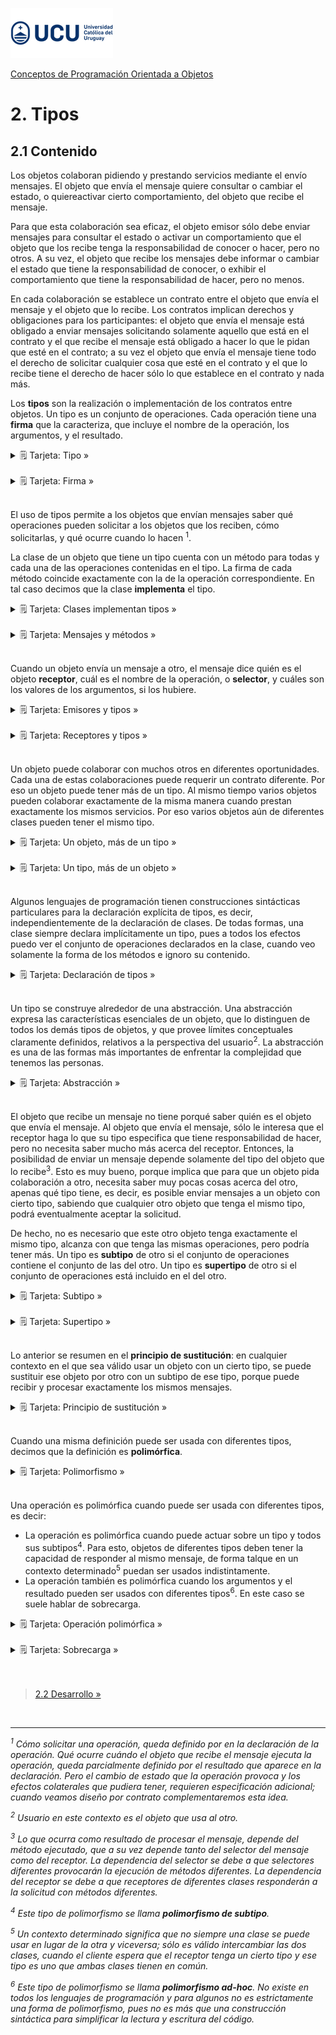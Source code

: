![UCU](../../Assets/logo-ucu.png)

[Conceptos de Programación Orientada a Objetos](../../)


# 2. Tipos

## 2.1 Contenido
Los objetos colaboran pidiendo y prestando servicios mediante el envío mensajes. El objeto que envía el mensaje quiere consultar o cambiar el estado, o quiereactivar cierto comportamiento, del objeto que recibe
el mensaje.

Para que esta colaboración sea eficaz, el objeto emisor sólo debe enviar mensajes para consultar el estado o
activar un comportamiento que el objeto que los recibe tenga la responsabilidad de conocer o hacer, pero no
otros. A su vez, el objeto que recibe los mensajes debe informar o cambiar el estado que tiene la responsabilidad de conocer, o exhibir el comportamiento que tiene la responsabilidad de hacer, pero no menos.

En cada colaboración se establece un contrato entre el objeto que envía el mensaje y el objeto que lo recibe. Los contratos implican derechos y obligaciones para los participantes: el objeto que envía el mensaje está obligado a enviar mensajes solicitando solamente aquello que está en el contrato y el que recibe el mensaje está obligado a hacer lo que le pidan que esté en el contrato; a su vez el objeto que envía el mensaje tiene todo el derecho de solicitar cualquier cosa que esté en el contrato y el que lo recibe tiene el derecho de hacer
sólo lo que establece en el contrato y nada más.

Los **tipos** son la realización o implementación de los contratos entre objetos. Un tipo es un conjunto de
operaciones. Cada operación tiene una **firma** que la caracteriza, que incluye el nombre de la operación, los argumentos, y el resultado.

<details>
<summary>🗒 Tarjeta: Tipo »</summary>

| Tipo |
| ---- |
| Un **tipo** es un conjunto de **operaciones** que determina los mensajes que pueden ser enviados a los objetos de ese tipo. |

</details>
<br/>

<details>
<summary>🗒 Tarjeta: Firma »</summary>

| Firma |
| ---- |
| La **firma** de una operación en un tipo o de un método en una clase está compuesta por el **nombre**, los **parámetros** y **tipo de los parámetros**, y el **tipo del resultado** de la operación o método. |
| No hay firmas duplicadas. |

</details>
<br/>

El uso de tipos permite a los objetos que envían mensajes saber qué operaciones pueden solicitar a los objetos
que los reciben, cómo solicitarlas, y qué ocurre cuando lo hacen <sup>1</sup>.

La clase de un objeto que tiene un tipo cuenta con un método para todas y cada una de las operaciones contenidas en el tipo. La firma de cada método coincide exactamente con la de la operación correspondiente. En tal caso decimos que la clase **implementa** el tipo.

<details>
<summary>🗒 Tarjeta: Clases implementan tipos »</summary>

| Clases implementan tipos |
| ---- |
| La **clase** de un objeto **implementa** un **tipo** si tiene un método para cada una de las operaciones incluidas en el tipo. |
| La firma de cada método coincide exactamente con la de la operación correspondiente. |

</details>
<br/>

<details>
<summary>🗒 Tarjeta: Mensajes y métodos »</summary>

| Mensajes y métodos |
| ---- |
| El método que se ejecuta como consecuencia de la recepción de un mensaje tiene el mismo nombre que el selector del mensaje, los mismos parámetros que el mensaje, y los parámetros son del mismo tipo que los del mensaje. |

</details>
<br/>


Cuando un objeto envía un mensaje a otro, el mensaje dice quién es el objeto **receptor**, cuál es el nombre de la operación, o **selector**, y cuáles son los valores de los argumentos, si los hubiere.

<details>
<summary>🗒 Tarjeta: Emisores y tipos »</summary>

| Emisores y tipos |
| ---- |
| El emisor de un mensaje está obligado a usar las operaciones incluidas en el tipo del receptor y tiene el derecho de usar cualquier de las operaciones incluidas en el tipo. |

</details>
<br/>

<details>
<summary>🗒 Tarjeta: Receptores y tipos »</summary>

| Receptores y tipos |
| ---- |
| El receptor de un mensaje está obligado a que su clase tenga un método para cada operación incluida en su tipo y tiene el derecho de que su clase tenga métodos sólo para esas operaciones y ninguna más. |

</details>
<br/>

Un objeto puede colaborar con muchos otros en diferentes oportunidades. Cada una de estas colaboraciones puede requerir un contrato diferente. Por eso un objeto puede tener más de un tipo. Al mismo tiempo varios objetos pueden colaborar exactamente de la misma manera cuando prestan exactamente los mismos servicios. Por eso varios objetos aún de diferentes clases pueden tener el mismo tipo.

<details>
<summary>🗒 Tarjeta: Un objeto, más de un tipo »</summary>

| Un objeto, más de un tipo |
| ---- |
| Un objeto puede tener más de un tipo si la clase de ese objeto implementa más de un tipo. |

</details>
<br/>

<details>
<summary>🗒 Tarjeta: Un tipo, más de un objeto »</summary>

| Un tipo, más de un objeto |
| ---- |
| Objetos de clases diferentes pueden tener el mismo tipo si las clases de esos objetos implementan el mismo tipo. |

</details>
<br/>

Algunos lenguajes de programación tienen construcciones sintácticas particulares para la declaración explícita de tipos, es decir, independientemente de la declaración de clases. De todas formas, una clase siempre declara implícitamente un tipo, pues a todos los efectos puedo ver el conjunto de operaciones declarados en la clase, cuando veo solamente la forma de los métodos e ignoro su contenido.

<details>
<summary>🗒 Tarjeta: Declaración de tipos »</summary>

| Declaración de tipos |
| ---- |
| Los tipos pueden ser declarados explícitamente usando **interfaces** e implícitamente usando **clases**. |

</details>
<br/>

Un tipo se construye alrededor de una abstracción. Una abstracción expresa las características esenciales de un objeto, que lo distinguen de todos los demás tipos de objetos, y que provee límites conceptuales claramente definidos, relativos a la perspectiva del usuario<sup>2</sup>. La abstracción es una de las formas más importantes de enfrentar la complejidad que tenemos las personas.

<details>
<summary>🗒 Tarjeta: Abstracción »</summary>

| Abstracción |
| ---- |
| Una **abstracción** expresa las características **esenciales** de un objeto, que lo distinguen de todos los demás tipos de objetos, y que provee límites conceptuales claramente definidos, relativos a la perspectiva del usuario. |

</details>
<br/>


El objeto que recibe un mensaje no tiene porqué saber quién es el objeto que envía el mensaje. Al objeto que envía el mensaje, sólo le interesa que el receptor haga lo que su tipo especifica que tiene responsabilidad de hacer, pero no necesita saber mucho más acerca del receptor. Entonces, la posibilidad de enviar un mensaje depende solamente del tipo del objeto que lo recibe<sup>3</sup>. Esto es muy bueno, porque implica que para que un objeto pida colaboración a otro, necesita saber muy pocas cosas acerca del otro, apenas qué tipo tiene, es decir, es posible enviar mensajes a un objeto con cierto tipo, sabiendo que cualquier otro objeto que tenga el mismo tipo, podrá eventualmente aceptar la solicitud.

De hecho, no es necesario que este otro objeto tenga exactamente el mismo tipo, alcanza con que tenga las mismas operaciones, pero podría tener más. Un tipo es **subtipo** de otro si el conjunto de operaciones contiene el conjunto de las del otro. Un tipo es **supertipo** de otro si el conjunto de operaciones está incluido en el del otro.

<details>
<summary>🗒 Tarjeta: Subtipo »</summary>

| Subtipo |
| ---- |
| Un tipo A es **subtipo** de otro B si el conjunto de operaciones del tipo A **contiene** el conjunto de las del tipo B. |
| El **subtipo** A suele ser **menos abstracto** o **más concreto** que el tipo B. |

</details>
<br/>

<details>
<summary>🗒 Tarjeta: Supertipo »</summary>

| Supertipo |
| ---- |
| Un tipo A es **supertipo** de otro B si el conjunto de operaciones del tipo A **está contenido** en el conjunto de las del tipo B. |
| El **supertipo** A suele ser **más abstracto** o **menos concreto** que el tipo B. |

</details>
<br/>

Lo anterior se resumen en el **principio de sustitución**: en cualquier contexto en el que sea válido usar un objeto con un cierto tipo, se puede sustituir ese objeto por otro con un subtipo de ese tipo, porque puede recibir y procesar exactamente los mismos mensajes.

<details>
<summary>🗒 Tarjeta: Principio de sustitución »</summary>

| Principio de sustitución |
| ---- |
| En cualquier lugar de un programa donde se espera un objeto de un tipo puede aparecer un objeto de un subtipo y el comportamiento del programa no debería cambiar. |

</details>
<br/>

Cuando una misma definición puede ser usada con diferentes tipos, decimos que la definición es **polimórfica**.

<details>
<summary>🗒 Tarjeta: Polimorfismo »</summary>

| Polimorfismo |
| ---- |
| El **polimorfismo** permite que una misma definición pueda ser usada con diferentes tipos. |
| En tal caso decimos que la definición es **polimórfica** |

</details>
<br/>

Una operación es polimórfica cuando puede ser usada con diferentes tipos, es decir:

- La operación es polimórfica cuando puede actuar sobre un tipo y todos sus subtipos<sup>4</sup>. Para esto, objetos de diferentes tipos deben tener la capacidad de responder al mismo mensaje, de forma talque en un contexto determinado<sup>5</sup> puedan ser usados indistintamente.
- La operación también es polimórfica cuando los argumentos y el resultado pueden ser usados con diferentes tipos<sup>6</sup>. En este caso se suele hablar de sobrecarga.

<details>
<summary>🗒 Tarjeta: Operación polimórfica »</summary>

| Operación polimórfica |
| ---- |
| Una **operación** es **polimórfica** cuando es implementada por dos o más objetos de diferentes tipos. |

</details>
<br/>

<details>
<summary>🗒 Tarjeta: Sobrecarga »</summary>

| Sobrecarga |
| ---- |
| Una operación en un tipo o un método en una clase está **sobrecargado** cuando hay más de uno con el mismo nombre, pero con diferentes parámetros, o parámetros de diferente tipo, o diferente tipo de resultado, o una combinación de los anteriores. |

</details>
<br/>


<br>

> [2.2 Desarrollo »](./2_2_Desarrollo.md)

</br>

****

_<sup>1</sup> Cómo solicitar una operación, queda definido por en la declaración de la operación. Qué ocurre cuándo el objeto que recibe el mensaje ejecuta la operación, queda parcialmente definido por el resultado que aparece en la declaración. Pero el cambio de estado que la operación provoca y los efectos colaterales que pudiera tener, requieren especificación adicional; cuando veamos diseño por contrato complementaremos esta idea._

_<sup>2</sup> Usuario en este contexto es el objeto que usa al otro._

_<sup>3</sup> Lo que ocurra como resultado de procesar el mensaje, depende del método ejecutado, que a su vez depende tanto del selector del mensaje como del receptor. La dependencia del selector se debe a que selectores diferentes provocarán la ejecución de métodos diferentes. La dependencia del receptor se debe a que receptores de diferentes clases responderán a la solicitud con métodos diferentes._

_<sup>4</sup> Este tipo de polimorfismo se llama **polimorfismo de subtipo**._

_<sup>5</sup> Un contexto determinado significa que no siempre una clase se puede usar en lugar de la otra y viceversa; sólo es válido intercambiar las dos clases, cuando el cliente espera que el receptor tenga un cierto tipo y ese tipo es uno que ambas clases tienen en común._

_<sup>6</sup> Este tipo de polimorfismo se llama **polimorfismo ad-hoc**. No existe en todos los lenguajes de programación y para algunos no es estrictamente una forma de polimorfismo, pues no es más que una construcción sintáctica para simplificar la lectura y escritura del código._
